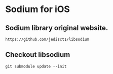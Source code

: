 Sodium for iOS
===========

Sodium library original website.
----
    https://github.com/jedisct1/libsodium


Checkout libsodium
----
    git submodule update --init

